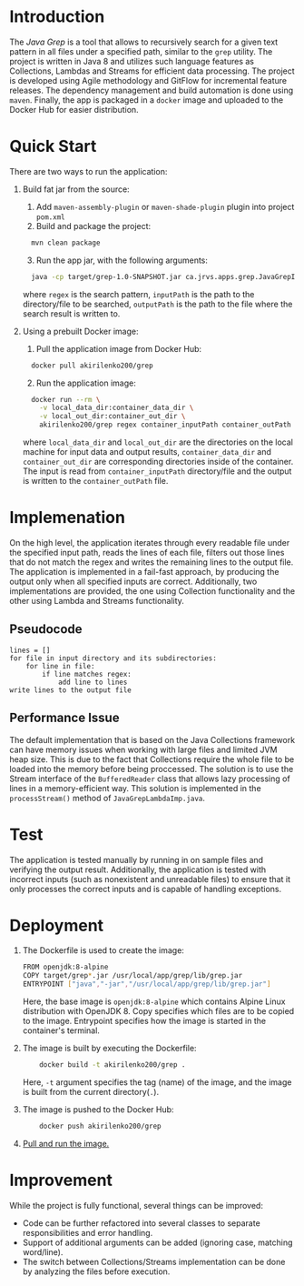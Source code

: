 # Introduction
The *Java Grep* is a tool that allows to recursively search for a given text pattern 
in all files under a specified path, similar to the `grep` utility. 
The project is written in Java 8 and utilizes such language features 
as Collections, Lambdas and Streams for efficient data processing.
The project is developed using Agile methodology and GitFlow for incremental 
feature releases. The dependency management and build automation is done using `maven`.
Finally, the app is packaged in a `docker` image and uploaded to the Docker Hub 
for easier distribution.

# Quick Start
There are two ways to run the application:
1. Build fat jar from the source:
   1. Add `maven-assembly-plugin` or `maven-shade-plugin` plugin into project `pom.xml`
   2. Build and package the project:
    ```Bash
      mvn clean package
    ```
   3. Run the app jar, with the following arguments:
    ```Bash
      java -cp target/grep-1.0-SNAPSHOT.jar ca.jrvs.apps.grep.JavaGrepImp regex inputPath outputPath
    ```
   where `regex` is the search pattern,
   `inputPath` is the path to the directory/file to be searched,
   `outputPath` is the path to the file where the search result is written to.
   
2. Using a prebuilt Docker image:
     1. Pull the application image from Docker Hub:
    ```Bash
      docker pull akirilenko200/grep
    ```
    2. Run the application image: <a id="using_image"></a>
    ```Bash
      docker run --rm \
        -v local_data_dir:container_data_dir \
        -v local_out_dir:container_out_dir \
        akirilenko200/grep regex container_inputPath container_outPath
    ```
   where `local_data_dir` and `local_out_dir` are the directories on the local machine
   for input data and output results,
    `container_data_dir` and `container_out_dir` are corresponding directories inside 
   of the container. 
   The input is read from `container_inputPath` directory/file and the output is written to the `container_outPath` file.


# Implemenation
On the high level, the application iterates through every readable 
file under the specified input path, reads the lines of each file, 
filters out those lines that do not match the regex and writes the remaining lines 
to the output file. The application is implemented in a fail-fast approach, 
by producing the output only when all specified inputs are correct. Additionally, 
two implementations are provided, the one using Collection functionality and the other 
using Lambda and Streams functionality.
## Pseudocode
```
lines = []
for file in input directory and its subdirectories:
    for line in file:
        if line matches regex:
            add line to lines
write lines to the output file
```
## Performance Issue
The default implementation that is based on the Java Collections framework can have 
memory issues when working with large files and limited JVM heap size. 
This is due to the fact that Collections require the whole file to be loaded into the 
memory before being proccessed. The solution is to use the Stream interface of the 
`BufferedReader` class that allows lazy processing of lines in a memory-efficient way. 
This solution is implemented in the `processStream()` method of `JavaGrepLambdaImp.java`. 

# Test
The application is tested manually by running in on sample files and verifying the output result.
Additionally, the application is tested with incorrect inputs (such as nonexistent and unreadable files)
to ensure that it only processes the correct inputs and is capable of handling exceptions.

# Deployment
1. The Dockerfile is used to create the image:
    ```Bash
    FROM openjdk:8-alpine
    COPY target/grep*.jar /usr/local/app/grep/lib/grep.jar
    ENTRYPOINT ["java","-jar","/usr/local/app/grep/lib/grep.jar"]
    ```
    Here, the base image is `openjdk:8-alpine` which contains Alpine Linux distribution 
    with OpenJDK 8. Copy specifies which files are to be copied to the image. 
    Entrypoint specifies how the image is started in the container's terminal.

2. The image is built by executing the Dockerfile:
    ```Bash
        docker build -t akirilenko200/grep .
    ```
    Here, `-t` argument specifies the tag (name) of the image, and the image 
    is built from the current directory(`.`).
   

3. The image is pushed to the Docker Hub:
    ```Bash
        docker push akirilenko200/grep
    ```
   
4. [Pull and run the image.](#using_image)

# Improvement
While the project is fully functional, several things can be improved:
- Code can be further refactored into several classes to separate
  responsibilities and error handling.
- Support of additional arguments can be added (ignoring case, matching word/line).
- The switch between Collections/Streams implementation can be done by analyzing the files before
execution.
